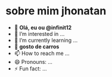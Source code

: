 # sobre mim **jhonatan**

- 👋 **Olá, eu ou  @infinit12**
- 👀 I’m interested in ...
- 🌱 I’m currently learning ...
- 💞️ **gosto de carros**
- 📫 How to reach me ...
- 😄 Pronouns: ...
- ⚡ Fun fact: ...

<!---
infinit12/infinit12 is a ✨ special ✨ repository because its `README.md` (this file) appears on your GitHub profile.
You can click the Preview link to take a look at your changes.
--->
